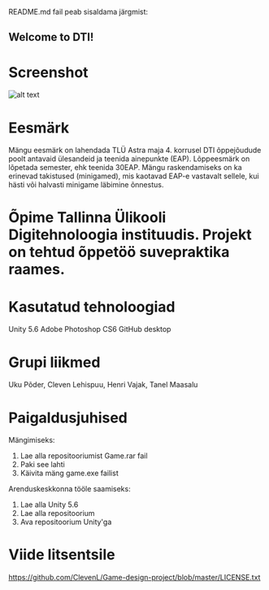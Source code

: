 README.md fail peab sisaldama järgmist:


## Welcome to DTI!

# Screenshot
![alt text](http://i.imgur.com/75ocTrv.gif)

# Eesmärk
Mängu eesmärk on lahendada TLÜ Astra maja 4. korrusel DTI õppejõudude poolt antavaid ülesandeid ja teenida ainepunkte (EAP). Lõppeesmärk on lõpetada semester, ehk teenida 30EAP.
Mängu raskendamiseks on ka erinevad takistused (minigamed), mis kaotavad EAP-e vastavalt sellele, kui hästi või halvasti minigame läbimine õnnestus.

# Õpime Tallinna Ülikooli Digitehnoloogia instituudis. Projekt on tehtud õppetöö suvepraktika raames.

# Kasutatud tehnoloogiad
Unity 5.6
Adobe Photoshop CS6
GitHub desktop

# Grupi liikmed
Uku Põder, Cleven Lehispuu, Henri Vajak, Tanel Maasalu

# Paigaldusjuhised
Mängimiseks:
1. Lae alla repositooriumist Game.rar fail
2. Paki see lahti
3. Käivita mäng game.exe failist

Arenduskeskkonna tööle saamiseks:
1. Lae alla Unity 5.6
2. Lae alla repositoorium
3. Ava repositoorium Unity'ga

# Viide litsentsile
https://github.com/ClevenL/Game-design-project/blob/master/LICENSE.txt

